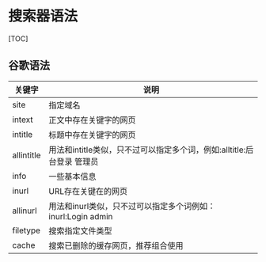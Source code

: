 # 搜索器语法

\[TOC]

## 谷歌语法

| 关键字        | 说明                                           |
| ---------- | -------------------------------------------- |
| site       | 指定域名                                         |
| intext     | 正文中存在关键字的网页                                  |
| intitle    | 标题中存在关键字的网页                                  |
| allintitle | 用法和intitle类似，只不过可以指定多个词，例如:alltitle:后台登录 管理员 |
| info       | 一些基本信息                                       |
| inurl      | URL存在关键在的网页                                  |
| allinurl   | 用法和inurl类似，只不过可以指定多个词例如：inurl:Login admin    |
| filetype   | 搜索指定文件类型                                     |
| cache      | 搜索已删除的缓存网页，推荐组合使用                            |
